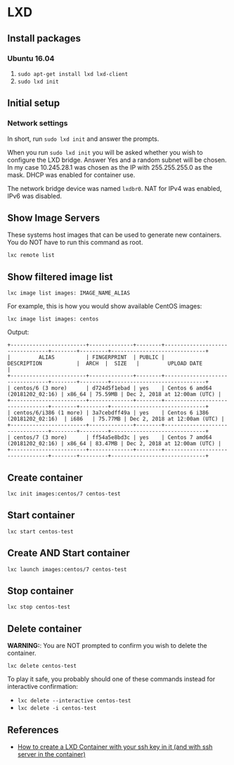 # LXD

## Install packages

### Ubuntu 16.04

1. `sudo apt-get install lxd lxd-client`
1. `sudo lxd init`

## Initial setup

### Network settings

In short, run `sudo lxd init` and answer the prompts.

When you run `sudo lxd init` you will be asked whether you wish to configure
the LXD bridge. Answer Yes and a random subnet will be chosen. In my case
10.245.28.1 was chosen as the IP with 255.255.255.0 as the mask. DHCP was
enabled for container use.

The network bridge device was named `lxdbr0`. NAT for IPv4 was enabled, IPv6
was disabled.

## Show Image Servers

These systems host images that can be used to generate new containers. You do
NOT have to run this command as root.

`lxc remote list`

## Show filtered image list

`lxc image list images: IMAGE_NAME_ALIAS`

For example, this is how you would show available CentOS images:

`lxc image list images: centos`

Output:

```
+------------------------+--------------+--------+---------------------------------+--------+---------+------------------------------+
|         ALIAS          | FINGERPRINT  | PUBLIC |           DESCRIPTION           |  ARCH  |  SIZE   |         UPLOAD DATE          |
+------------------------+--------------+--------+---------------------------------+--------+---------+------------------------------+
| centos/6 (3 more)      | d724d5f1ebad | yes    | Centos 6 amd64 (20181202_02:16) | x86_64 | 75.59MB | Dec 2, 2018 at 12:00am (UTC) |
+------------------------+--------------+--------+---------------------------------+--------+---------+------------------------------+
| centos/6/i386 (1 more) | 3a7cebdff49a | yes    | Centos 6 i386 (20181202_02:16)  | i686   | 75.77MB | Dec 2, 2018 at 12:00am (UTC) |
+------------------------+--------------+--------+---------------------------------+--------+---------+------------------------------+
| centos/7 (3 more)      | ff54a5e8bd3c | yes    | Centos 7 amd64 (20181202_02:16) | x86_64 | 83.47MB | Dec 2, 2018 at 12:00am (UTC) |
+------------------------+--------------+--------+---------------------------------+--------+---------+------------------------------+
```

## Create container

`lxc init images:centos/7 centos-test`

## Start container

`lxc start centos-test`

## Create AND Start container

`lxc launch images:centos/7 centos-test`

## Stop container

`lxc stop centos-test`

## Delete container

**WARNING:**: You are NOT prompted to confirm you wish to delete the container.

`lxc delete centos-test`

To play it safe, you probably should one of these commands instead for interactive confirmation:

- `lxc delete --interactive centos-test`
- `lxc delete -i centos-test`

## References

- [How to create a LXD Container with your ssh key in it (and with ssh server in the container)](https://gist.github.com/jeanlouisferey/15be1f421eb9f9a66f1c74d410de2675)

